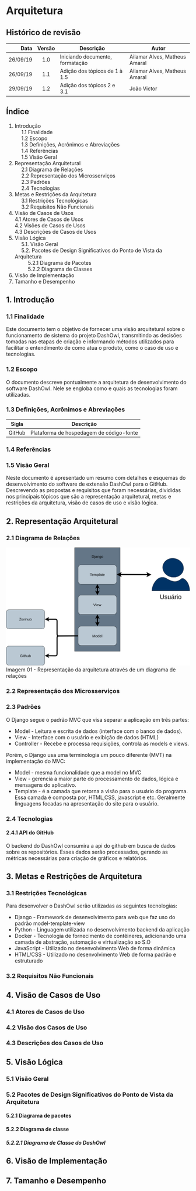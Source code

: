 # Arquitetura

## Histórico de revisão


Data | Versão | Descrição | Autor
----: | :------: | --------- | -----
26/09/19 | 1.0 | Iniciando documento, formatação | Ailamar Alves, Matheus Amaral
26/09/19 | 1.1 | Adição dos tópicos de 1 à 1.5 | Ailamar Alves, Matheus Amaral
29/09/19 | 1.2 | Adição dos tópicos 2 e 3.1 | João Victor

## Índice

1. Introdução <br />
  1.1 Finalidade <br />
  1.2 Escopo <br />
  1.3 Definições, Acrônimos e Abreviações <br />
  1.4 Referências <br />
  1.5 Visão Geral <br />
2. Representação Arquitetural<br />
  2.1 Diagrama de Relações<br />
  2.2 Representação dos Microsserviços<br />
  2.3 Padrões<br />
  2.4 Tecnologias <br />
3. Metas e Restrições da Arquitetura <br />
  3.1 Restrições Tecnológicas <br />
  3.2 Requisitos Não Funcionais <br />
4. Visão de Casos de Usos<br />
    4.1 Atores de Casos de Usos <br />
    4.2 Visões de Casos de Usos <br />
    4.3 Descrições de Casos de Usos <br />
5. Visão Lógica <br />
  5.1. Visão Geral <br />
  5.2. Pacotes de Design Significativos do Ponto de Vista da Arquitetura <br />
    5.2.1 Diagrama de Pacotes <br />
    5.2.2 Diagrama de Classes <br />
6. Visão de Implementação <br />
7. Tamanho e Desempenho <br />

## 1. Introdução

### 1.1 Finalidade
Este documento tem o objetivo de fornecer uma visão arquitetural sobre o funcionamento de sistema do projeto DashOwl, transmitindo as decisões tomadas  nas etapas de criação e informando métodos utilizados para facilitar o entendimento de como atua o produto, como o caso de uso e tecnologias. 

### 1.2 Escopo
O documento descreve pontualmente a arquitetura de desenvolvimento do software DashOwl. Nele se engloba como e quais as tecnologias foram utilizadas. 
	
### 1.3 Definições, Acrônimos e Abreviações

Sigla   | Descrição
:----:  | ---
GitHub  | Plataforma de hospedagem de código-fonte

### 1.4 Referências
	
### 1.5 Visão Geral

Neste documento é apresentado um resumo com detalhes e esquemas do desenvolvimento do software de extensão DashOwl para o GitHub. Descrevendo as propostas e requisitos que foram necessárias, divididas nos principais tópicos que são a representação arquitetural, metas e restrições da arquitetura, visão de casos de uso e visão lógica.

## 2. Representação Arquitetural

### 2.1 Diagrama de Relações

![](./assets/imgs/Diagrama_arquitetura.png)
Imagem 01 - Representação da arquitetura através de um diagrama de relações

### 2.2 Representação dos Microsserviços

### 2.3 Padrões

O Django segue o padrão MVC que visa separar a aplicação em três partes:

* Model - Leitura e escrita de dados (interface com o banco de dados).
* View - Interface com o usuário e exibição de dados (HTML)
* Controller - Recebe e processa requisições, controla as models e views.

Porém, o Django usa uma terminologia um pouco diferente (MVT) na implementação do MVC:

* Model - mesma funcionalidade que a model no MVC
* View - gerencia a maior parte do processamento de dados, lógica e mensagens do aplicativo.
* Template -  é a camada que retorna a visão para o usuário do programa. Essa camada é composta por, HTML,CSS, javascript e etc. Geralmente linguagens focadas na apresentação do site para o usuário.


### 2.4 Tecnologias

#### 2.4.1 API do GitHub

O backend do DashOwl consumira a api do github em busca de dados sobre os repositórios. Esses dados serão processados, gerando as métricas necessárias para criação de gráficos e relatórios.

## 3. Metas e Restrições de Arquitetura

### 3.1 Restrições Tecnológicas

Para desenvolver o DashOwl serão utilizadas as seguintes tecnologias:

* Django - Framework de desenvolvimento para web que faz uso do padrão model-template-view
* Python - Linguagem utilizada no desenvolvimento backend da aplicação
* Docker - Tecnologia de fornecimento de contêineres, adicionando uma camada de abstração, automação e virtualização ao S.O
* JavaScript - Utilizado no desenvolvimento Web de forma dinâmica
* HTML/CSS - Utilizado no desenvolvimento Web de forma padrão e estruturado

### 3.2 Requisitos Não Funcionais

## 4. Visão de Casos de Uso

### 4.1 Atores de Casos de Uso

### 4.2 Visão dos Casos de Uso

### 4.3 Descrições dos Casos de Uso

## 5. Visão Lógica

### 5.1 Visão Geral

### 5.2 Pacotes de Design Significativos do Ponto de Vista da Arquitetura

#### 5.2.1 Diagrama de pacotes

#### 5.2.2 Diagrama de classe

##### 5.2.2.1 Diagrama de Classe do DashOwl

## 6. Visão de Implementação

## 7. Tamanho e Desempenho








